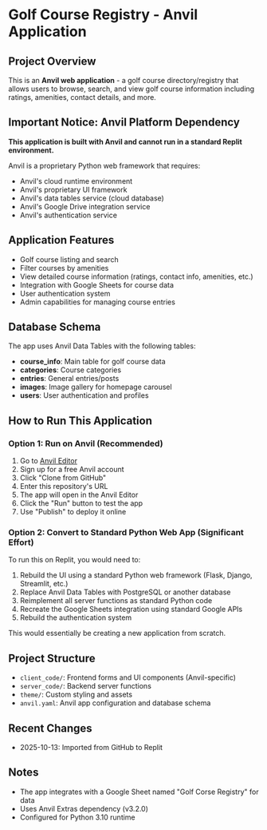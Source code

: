 # Golf Course Registry - Anvil Application

## Project Overview
This is an **Anvil web application** - a golf course directory/registry that allows users to browse, search, and view golf course information including ratings, amenities, contact details, and more.

## Important Notice: Anvil Platform Dependency
**This application is built with Anvil and cannot run in a standard Replit environment.**

Anvil is a proprietary Python web framework that requires:
- Anvil's cloud runtime environment
- Anvil's proprietary UI framework
- Anvil's data tables service (cloud database)
- Anvil's Google Drive integration service
- Anvil's authentication service

## Application Features
- Golf course listing and search
- Filter courses by amenities
- View detailed course information (ratings, contact info, amenities, etc.)
- Integration with Google Sheets for course data
- User authentication system
- Admin capabilities for managing course entries

## Database Schema
The app uses Anvil Data Tables with the following tables:
- **course_info**: Main table for golf course data
- **categories**: Course categories
- **entries**: General entries/posts
- **images**: Image gallery for homepage carousel
- **users**: User authentication and profiles

## How to Run This Application

### Option 1: Run on Anvil (Recommended)
1. Go to [Anvil Editor](https://anvil.works/build)
2. Sign up for a free Anvil account
3. Click "Clone from GitHub"
4. Enter this repository's URL
5. The app will open in the Anvil Editor
6. Click the "Run" button to test the app
7. Use "Publish" to deploy it online

### Option 2: Convert to Standard Python Web App (Significant Effort)
To run this on Replit, you would need to:
1. Rebuild the UI using a standard Python web framework (Flask, Django, Streamlit, etc.)
2. Replace Anvil Data Tables with PostgreSQL or another database
3. Reimplement all server functions as standard Python code
4. Recreate the Google Sheets integration using standard Google APIs
5. Rebuild the authentication system

This would essentially be creating a new application from scratch.

## Project Structure
- `client_code/`: Frontend forms and UI components (Anvil-specific)
- `server_code/`: Backend server functions
- `theme/`: Custom styling and assets
- `anvil.yaml`: Anvil app configuration and database schema

## Recent Changes
- 2025-10-13: Imported from GitHub to Replit

## Notes
- The app integrates with a Google Sheet named "Golf Corse Registry" for data
- Uses Anvil Extras dependency (v3.2.0)
- Configured for Python 3.10 runtime
